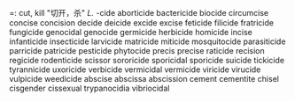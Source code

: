 =: cut, kill "切开，杀"
*L.* -cide
aborticide
bactericide
biocide
circumcise
concise
concision
decide
deicide
excide
excise
feticide
filicide
fratricide
fungicide
genocidal
genocide
germicide
herbicide
homicide
incise
infanticide
insecticide
larvicide
matricide
miticide
mosquitocide
parasiticide
parricide
patricide
pesticide
phytocide
precis
precise
raticide
recision
regicide
rodenticide
scissor
sororicide
sporicidal
sporicide
suicide
tickicide
tyrannicide
uxoricide
verbicide
vermicidal
vermicide
viricide
virucide
vulpicide
weedicide
abscise
abscissa
abscission
cement
cementite
chisel
cisgender
cissexual
trypanocidia
vibriocidal
